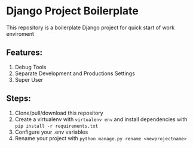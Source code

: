 # Django Project Boilerplate

This repository is a boilerplate Django project for quick start of work enviroment


## Features:
1. Debug Tools
2. Separate Development and Productions Settings
3. Super User

## Steps:

1.  Clone/pull/download this repository
2.  Create a virtualenv with ```virtualenv env``` and install dependencies with ```pip install -r requirements.txt ```
3.  Configure your .env variables
4.  Rename your project with ```python manage.py rename <newprojectname>```
